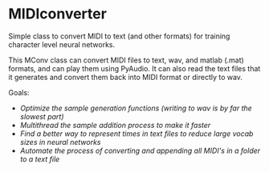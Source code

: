 # MIDIconverter
Simple class to convert MIDI to text (and other formats) for training character level neural networks.

This MConv class can convert MIDI files to text, wav, and matlab (.mat) formats, and can play them using PyAudio. It can also read the text files that it generates and convert them back into MIDI format or directly to wav.

Goals:
* *Optimize the sample generation functions (writing to wav is by far the slowest part)*
* *Multithread the sample addition process to make it faster*
* *Find a better way to represent times in text files to reduce large vocab sizes in neural networks*
* *Automate the process of converting and appending all MIDI's in a folder to a text file*
